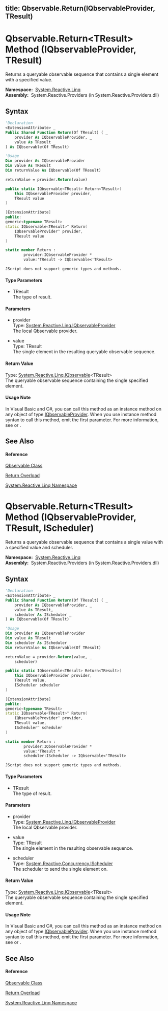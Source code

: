 title: Qbservable.Return<TResult>(IQbservableProvider, TResult)
---
# Qbservable.Return\<TResult\> Method (IQbservableProvider, TResult)

Returns a queryable observable sequence that contains a single element with a specified value.

**Namespace:**  [System.Reactive.Linq](System.Reactive.Linq\System.Reactive.Linq.md)  
**Assembly:**  System.Reactive.Providers (in System.Reactive.Providers.dll)

## Syntax

```vb
'Declaration
<ExtensionAttribute> _
Public Shared Function Return(Of TResult) ( _
    provider As IQbservableProvider, _
    value As TResult _
) As IQbservable(Of TResult)
```

```vb
'Usage
Dim provider As IQbservableProvider
Dim value As TResult
Dim returnValue As IQbservable(Of TResult)

returnValue = provider.Return(value)
```

```csharp
public static IQbservable<TResult> Return<TResult>(
    this IQbservableProvider provider,
    TResult value
)
```

```c++
[ExtensionAttribute]
public:
generic<typename TResult>
static IQbservable<TResult>^ Return(
    IQbservableProvider^ provider, 
    TResult value
)
```

```fsharp
static member Return : 
        provider:IQbservableProvider * 
        value:'TResult -> IQbservable<'TResult> 
```

```jscript
JScript does not support generic types and methods.
```

#### Type Parameters

- TResult  
  The type of result.

#### Parameters

- provider  
  Type: [System.Reactive.Linq.IQbservableProvider](IQbservableProvider\IQbservableProvider.md)  
  The local Qbservable provider.

- value  
  Type: TResult  
  The single element in the resulting queryable observable sequence.

#### Return Value

Type: [System.Reactive.Linq.IQbservable](IQbservable\IQbservable(TSource).md)\<TResult\>  
The queryable observable sequence containing the single specified element.

#### Usage Note

In Visual Basic and C\#, you can call this method as an instance method on any object of type [IQbservableProvider](IQbservableProvider\IQbservableProvider.md). When you use instance method syntax to call this method, omit the first parameter. For more information, see [](https://msdn.microsoft.com/en-us/library/Bb384936) or [](https://msdn.microsoft.com/en-us/library/Bb383977).

## See Also

#### Reference

[Qbservable Class](Qbservable\Qbservable.md)

[Return Overload](Return\Qbservable.Return.md)

[System.Reactive.Linq Namespace](System.Reactive.Linq\System.Reactive.Linq.md)

# Qbservable.Return\<TResult\> Method (IQbservableProvider, TResult, IScheduler)

Returns a queryable observable sequence that contains a single value with a specified value and scheduler.

**Namespace:**  [System.Reactive.Linq](System.Reactive.Linq\System.Reactive.Linq.md)  
**Assembly:**  System.Reactive.Providers (in System.Reactive.Providers.dll)

## Syntax

```vb
'Declaration
<ExtensionAttribute> _
Public Shared Function Return(Of TResult) ( _
    provider As IQbservableProvider, _
    value As TResult, _
    scheduler As IScheduler _
) As IQbservable(Of TResult)
```

```vb
'Usage
Dim provider As IQbservableProvider
Dim value As TResult
Dim scheduler As IScheduler
Dim returnValue As IQbservable(Of TResult)

returnValue = provider.Return(value, _
    scheduler)
```

```csharp
public static IQbservable<TResult> Return<TResult>(
    this IQbservableProvider provider,
    TResult value,
    IScheduler scheduler
)
```

```c++
[ExtensionAttribute]
public:
generic<typename TResult>
static IQbservable<TResult>^ Return(
    IQbservableProvider^ provider, 
    TResult value, 
    IScheduler^ scheduler
)
```

```fsharp
static member Return : 
        provider:IQbservableProvider * 
        value:'TResult * 
        scheduler:IScheduler -> IQbservable<'TResult> 
```

```jscript
JScript does not support generic types and methods.
```

#### Type Parameters

- TResult  
  The type of result.

#### Parameters

- provider  
  Type: [System.Reactive.Linq.IQbservableProvider](IQbservableProvider\IQbservableProvider.md)  
  The local Qbservable provider.

- value  
  Type: TResult  
  The single element in the resulting observable sequence.

- scheduler  
  Type: [System.Reactive.Concurrency.IScheduler](IScheduler\IScheduler.md)  
  The scheduler to send the single element on.

#### Return Value

Type: [System.Reactive.Linq.IQbservable](IQbservable\IQbservable(TSource).md)\<TResult\>  
The queryable observable sequence containing the single specified element.

#### Usage Note

In Visual Basic and C\#, you can call this method as an instance method on any object of type [IQbservableProvider](IQbservableProvider\IQbservableProvider.md). When you use instance method syntax to call this method, omit the first parameter. For more information, see [](https://msdn.microsoft.com/en-us/library/Bb384936) or [](https://msdn.microsoft.com/en-us/library/Bb383977).

## See Also

#### Reference

[Qbservable Class](Qbservable\Qbservable.md)

[Return Overload](Return\Qbservable.Return.md)

[System.Reactive.Linq Namespace](System.Reactive.Linq\System.Reactive.Linq.md)
